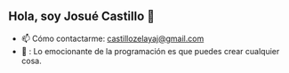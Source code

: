## Hola, soy Josué Castillo 👋

<!--
**I-Fog/I-Fog** is a ✨ _special_ ✨ repository because its `README.md` (this file) appears on your GitHub profile.

Here are some ideas to get you started:

- 🔭 I’m currently working on ...
- 🌱 I’m currently learning ...
- 👯 I’m looking to collaborate on ...
- 🤔 I’m looking for help with ...
- 💬 Ask me about ...
- 📫 How to reach me: ...
- 😄 Pronouns: ...
- ⚡ Fun fact: ...
-->

- 📫 Cómo contactarme: castillozelayaj@gmail.com
- 🧐 : Lo emocionante de la programación es que puedes crear cualquier cosa.
